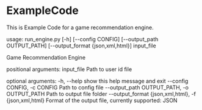 # ExampleCode
This is Example Code for a game recommendation engine.

usage: run_engine.py [-h] [--config CONFIG] [--output_path OUTPUT_PATH]
                     [--output_format {json,xml,html}]
                     input_file

Game Recommendation Engine

positional arguments:
  input_file            Path to user id file

optional arguments:
  -h, --help            show this help message and exit
  --config CONFIG, -c CONFIG
                        Path to config file
  --output_path OUTPUT_PATH, -o OUTPUT_PATH
                        Path to output file folder
  --output_format {json,xml,html}, -f {json,xml,html}
                        Format of the output file, currently supported: JSON
